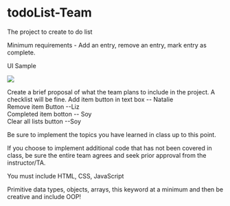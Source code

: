 # todoList-Team

The project to create to do list 

Minimum requirements - Add an entry, remove an entry, mark entry as complete.

UI Sample

<img src="https://github.com/rkdudkey/todoList-Team/blob/main/UI%20page.JPG">


Create a brief proposal of what the team plans to include in the project. A checklist will be fine.
Add item button in text box -- Natalie </br>
Remove item Button --Liz </br>
Completed item botton -- Soy </br>
Clear all lists button --Soy </br>
 

Be sure to implement the topics you have learned in class up to this point.

 

If you choose to implement additional code that has not been covered in class, be sure the entire team agrees and seek prior approval from the instructor/TA.

 

You must include HTML, CSS, JavaScript

Primitive data types, objects, arrays, this keyword at a minimum and then be creative and include OOP!
